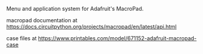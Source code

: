 Menu and application system for Adafruit's MacroPad.

macropad documentation at https://docs.circuitpython.org/projects/macropad/en/latest/api.html

case files at https://www.printables.com/model/671152-adafruit-macropad-case
